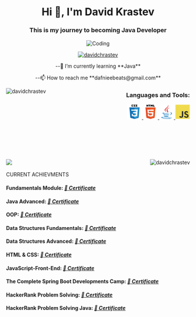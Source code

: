<h1 align="center">Hi 👋, I'm David Krastev</h1>
<h3 align="center">This is my journey to becoming Java Developer</h3>
<p align="center"> <img align="center" alt="Coding" width="500" src="https://camo.githubusercontent.com/5ddf73ad3a205111cf8c686f687fc216c2946a75005718c8da5b837ad9de78c9/68747470733a2f2f7468756d62732e6766796361742e636f6d2f4576696c4e657874446576696c666973682d736d616c6c2e676966"> </p>

<p align="center"> <a href="https://github.com/ryo-ma/github-profile-trophy"><img src="https://github-profile-trophy.vercel.app/?username=davidchrastev" alt="davidchrastev" /></a> </p>

<p align="center">--🌱 I’m currently learning **Java**</p>
<p align="center">--📫 How to reach me **dafnieebeats@gmail.com**</p>


<p align="center">
<p align="left"><img align="left" src="https://github-readme-stats.vercel.app/api/top-langs?username=davidchrastev&show_icons=true&locale=en&layout=compact" alt="davidchrastev" /></p>

<h3 align="right">Languages and Tools:</h3>
<p align="right"> <a href="https://www.w3schools.com/css/" target="_blank" rel="noreferrer"> <img src="https://raw.githubusercontent.com/devicons/devicon/master/icons/css3/css3-original-wordmark.svg" alt="css3" width="40" height="40"/> </a> <a href="https://www.w3.org/html/" target="_blank" rel="noreferrer"> <img src="https://raw.githubusercontent.com/devicons/devicon/master/icons/html5/html5-original-wordmark.svg" alt="html5" width="40" height="40"/> </a> <a href="https://www.java.com" target="_blank" rel="noreferrer"> <img src="https://raw.githubusercontent.com/devicons/devicon/master/icons/java/java-original.svg" alt="java" width="40" height="40"/> </a> 
<a href="" target="_blank" rel="noreferrer"> <img src="https://raw.githubusercontent.com/devicons/devicon/master/icons/javascript/javascript-original.svg" alt="javascript" width="40" height="40"/> </a>
</p>
</p>


<p><p>&nbsp;</p>&nbsp;<p>&nbsp;</p><img align="right" src="https://github-readme-stats.vercel.app/api?username=davidchrastev&show_icons=true&locale=en" alt="davidchrastev" /></p>
<p href="https://git.io/streak-stats"><img src="https://streak-stats.demolab.com?user=davidchrastev"/></p>

CURRENT ACHIEVMENTS
#### Fundamentals Module: *[:page_facing_up: Certificate](https://softuni.bg/certificates/details/151462/2c0b01f2)*

#### Java Advanced: *[:page_facing_up: Certificate](https://softuni.bg/certificates/details/145783/14eb78d1)*

#### OOP: *[:page_facing_up: Certificate](https://softuni.bg/certificates/details/145783/14eb78d1)*

#### Data Structures Fundamentals: *[:page_facing_up: Certificate](https://softuni.bg/certificates/details/145783/14eb78d1)*

#### Data Structures Advanced: *[:page_facing_up: Certificate](https://softuni.bg/certificates/details/153733/9800767d)*

#### HTML & CSS: *[:page_facing_up: Certificate](https://softuni.bg/certificates/details/163274/475c9693)*

#### JavaScript-Front-End: *[:page_facing_up: Certificate](https://softuni.bg/certificates/details/168279/cc9537ce)*

#### The Complete Spring Boot Developments Camp: *[:page_facing_up: Certificate](https://www.udemy.com/certificate/UC-2a39e00a-817b-4f3b-a303-5d7590f2620b/)*

#### HackerRank Problem Solving: *[:page_facing_up: Certificate](https://www.hackerrank.com/certificates/28c16ffd9ab0)*

#### HackerRank Problem Solving Java: *[:page_facing_up: Certificate](https://www.hackerrank.com/certificates/d9296b360d37)*


